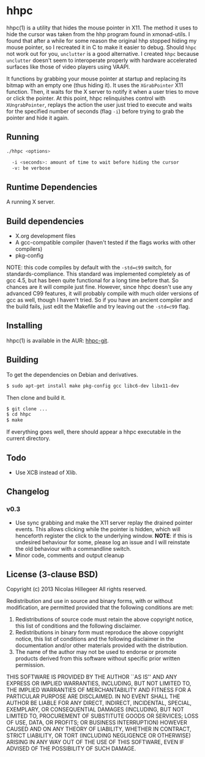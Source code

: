 hhpc
====

hhpc(1) is a utility that hides the mouse pointer in X11. The method it
uses to hide the cursor was taken from the hhp program found in
xmonad-utils. I found that after a while for some reason the original
hhp stopped hiding my mouse pointer, so I recreated it in C to make it
easier to debug. Should `hhpc` not work out for you, `unclutter` is a
good alternative. I created `hhpc` because `unclutter` doesn't seem to
interoperate properly with hardware accelerated surfaces like those of
video players using VAAPI.

It functions by grabbing your mouse pointer at startup and replacing its
bitmap with an empty one (thus hiding it). It uses the `XGrabPointer`
X11 function. Then, it waits for the X server to notify it when a user
tries to move or click the pointer. At this point, hhpc relinquishes
control with `XUngrabPointer`, replays the action the user just tried to
execute and waits for the specified number of seconds (flag `-i`) before
trying to grab the pointer and hide it again.

Running
-------

```sh
./hhpc <options>

  -i <seconds>: amount of time to wait before hiding the cursor
  -v: be verbose
```

Runtime Dependencies
--------------------

A running X server.

Build dependencies
------------------

- X.org development files
- A gcc-compatible compiler (haven't tested if the flags works with
  other compilers)
- pkg-config

NOTE: this code compiles by default with the `-std=c99` switch, for
standards-compliance. This standard was implemented completely as of gcc
4.5, but has been quite functional for a long time before that. So
chances are it will compile just fine. However, since hhpc doesn't use
any advanced C99 features, it will probably compile with much older
versions of gcc as well, though I haven't tried. So if you have an
ancient compiler and the build fails, just edit the Makefile and try
leaving out the `-std=c99` flag.

Installing
---------

hhpc(1) is available in the AUR:
[hhpc-git](https://aur.archlinux.org/packages/hhpc-git/).

Building
--------

To get the dependencies on Debian and derivatives.

```sh
$ sudo apt-get install make pkg-config gcc libc6-dev libx11-dev
```

Then clone and build it.

```sh
$ git clone ...
$ cd hhpc
$ make
```

If everything goes well, there should appear a hhpc executable in the
current directory.

Todo
----

- Use XCB instead of Xlib.

Changelog
---------

### v0.3

- Use sync grabbing and make the X11 server replay the drained pointer
  events. This allows clicking while the pointer is hidden, which will
  henceforth register the click to the underlying window. **NOTE**: if
  this is undesired behaviour for some, please log an issue and I will
  reinstate the old behaviour with a commandline switch.
- Minor code, comments and output cleanup

License (3-clause BSD)
----------------------

Copyright (c) 2013 Nicolas Hillegeer <nicolas at hillegeer dot com>
All rights reserved.

Redistribution and use in source and binary forms, with or without
modification, are permitted provided that the following conditions
are met:
1. Redistributions of source code must retain the above copyright
   notice, this list of conditions and the following disclaimer.
2. Redistributions in binary form must reproduce the above copyright
   notice, this list of conditions and the following disclaimer in the
   documentation and/or other materials provided with the distribution.
3. The name of the author may not be used to endorse or promote products
   derived from this software without specific prior written permission.

THIS SOFTWARE IS PROVIDED BY THE AUTHOR ``AS IS'' AND ANY EXPRESS OR
IMPLIED WARRANTIES, INCLUDING, BUT NOT LIMITED TO, THE IMPLIED WARRANTIES
OF MERCHANTABILITY AND FITNESS FOR A PARTICULAR PURPOSE ARE DISCLAIMED.
IN NO EVENT SHALL THE AUTHOR BE LIABLE FOR ANY DIRECT, INDIRECT,
INCIDENTAL, SPECIAL, EXEMPLARY, OR CONSEQUENTIAL DAMAGES (INCLUDING, BUT
NOT LIMITED TO, PROCUREMENT OF SUBSTITUTE GOODS OR SERVICES; LOSS OF USE,
DATA, OR PROFITS; OR BUSINESS INTERRUPTION) HOWEVER CAUSED AND ON ANY
THEORY OF LIABILITY, WHETHER IN CONTRACT, STRICT LIABILITY, OR TORT
(INCLUDING NEGLIGENCE OR OTHERWISE) ARISING IN ANY WAY OUT OF THE USE OF
THIS SOFTWARE, EVEN IF ADVISED OF THE POSSIBILITY OF SUCH DAMAGE.
